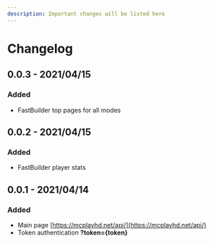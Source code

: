 ```yaml
---
description: Important changes will be listed here
---
```


# Changelog

## 0.0.3 - 2021/04/15

### Added

* FastBuilder top pages for all modes

## 0.0.2 - 2021/04/15

### Added

* FastBuilder player stats

## 0.0.1 - 2021/04/14

### Added

* Main page [https://mcplayhd.net/api/](https://mcplayhd.net/api/)
* Token authentication **?token={token}**



